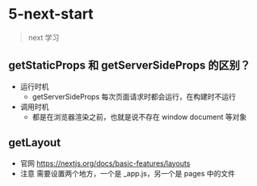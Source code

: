 # 5-next-start

> next 学习


## getStaticProps 和 getServerSideProps 的区别？

- 运行时机
  - getServerSideProps 每次页面请求时都会运行，在构建时不运行
- 调用时机
  - 都是在浏览器渲染之前，也就是说不存在 window document 等对象

## getLayout

- 官网 https://nextjs.org/docs/basic-features/layouts
- 注意 需要设置两个地方，一个是 _app.js，另一个是 pages 中的文件
